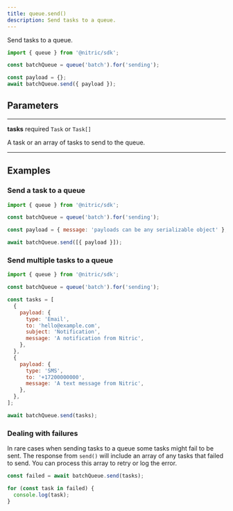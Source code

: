 ```yaml
---
title: queue.send()
description: Send tasks to a queue.
---
```


Send tasks to a queue.

```javascript
import { queue } from '@nitric/sdk';

const batchQueue = queue('batch').for('sending');

const payload = {};
await batchQueue.send({ payload });
```

## Parameters

---

**tasks** required `Task` or `Task[]`

A task or an array of tasks to send to the queue.

---

## Examples

### Send a task to a queue

```javascript
import { queue } from '@nitric/sdk';

const batchQueue = queue('batch').for('sending');

const payload = { message: 'payloads can be any serializable object' };

await batchQueue.send([{ payload }]);
```

### Send multiple tasks to a queue

```javascript
import { queue } from '@nitric/sdk';

const batchQueue = queue('batch').for('sending');

const tasks = [
  {
    payload: {
      type: 'Email',
      to: 'hello@example.com',
      subject: 'Notification',
      message: 'A notification from Nitric',
    },
  },
  {
    payload: {
      type: 'SMS',
      to: '+17200000000',
      message: 'A text message from Nitric',
    },
  },
];

await batchQueue.send(tasks);
```

### Dealing with failures

In rare cases when sending tasks to a queue some tasks might fail to be sent. The response from `send()` will include an array of any tasks that failed to send. You can process this array to retry or log the error.

```javascript
const failed = await batchQueue.send(tasks);

for (const task in failed) {
  console.log(task);
}
```
